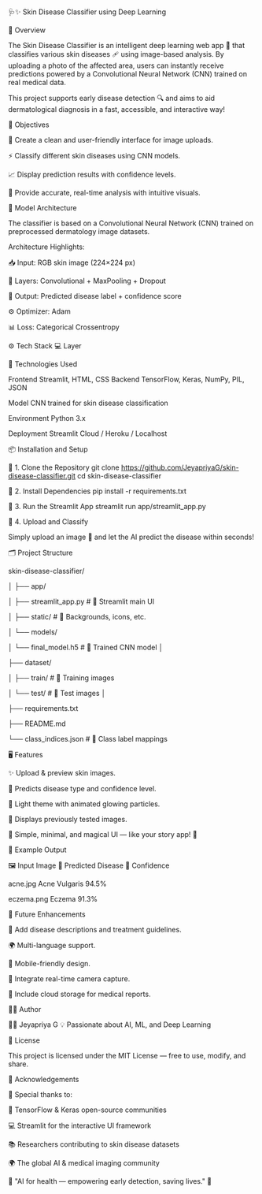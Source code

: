 🩺✨ Skin Disease Classifier using Deep Learning

🌟 Overview

The Skin Disease Classifier is an intelligent deep learning web app 🧠 that classifies various skin diseases 🩹 using image-based analysis.
By uploading a photo of the affected area, 
users can instantly receive predictions powered by a Convolutional Neural Network (CNN) trained on real medical data.

This project supports early disease detection 🔍 and aims to aid dermatological diagnosis in a fast, accessible, and interactive way!




🎯 Objectives

🎨 Create a clean and user-friendly interface for image uploads.

⚡ Classify different skin diseases using CNN models.

📈 Display prediction results with confidence levels.

💬 Provide accurate, real-time analysis with intuitive visuals.

🧠 Model Architecture

The classifier is based on a Convolutional Neural Network (CNN) trained on preprocessed dermatology image datasets.


Architecture Highlights:


📥 Input: RGB skin image (224×224 px)

🔄 Layers: Convolutional + MaxPooling + Dropout

🧩 Output: Predicted disease label + confidence score

⚙️ Optimizer: Adam

📊 Loss: Categorical Crossentropy

⚙️ Tech Stack
💻 Layer	

🧩 Technologies Used


Frontend	Streamlit,
HTML, 
CSS
Backend	TensorFlow,
Keras,
NumPy,
PIL,
JSON

Model	CNN trained for skin disease classification

Environment	Python 3.x

Deployment	Streamlit Cloud / Heroku / Localhost


📦 Installation and Setup

🔹 1. Clone the Repository
git clone https://github.com/JeyapriyaG/skin-disease-classifier.git
cd skin-disease-classifier

🔹 2. Install Dependencies
pip install -r requirements.txt

🔹 3. Run the Streamlit App
streamlit run app/streamlit_app.py

🔹 4. Upload and Classify

Simply upload an image 📸 and let the AI predict the disease within seconds!

🗂️ Project Structure

skin-disease-classifier/

│
├── app/

│   ├── streamlit_app.py        # 🌈 Streamlit main UI

│   ├── static/                 # 🎨 Backgrounds, icons, etc.


│   └── models/

│       └── final_model.h5      # 🧠 Trained CNN model
│

├── dataset/

│   ├── train/                  # 🧾 Training images

│   └── test/                   # 🧪 Test images
│

├── requirements.txt

├── README.md

└── class_indices.json          # 🔢 Class label mappings


🖥️ Features

✨ Upload & preview skin images.

🤖 Predicts disease type and confidence level.

🌈 Light theme with animated glowing particles.

🧾 Displays previously tested images.

💬 Simple, minimal, and magical UI — like your story app! 🌟


🧾 Example Output

🖼️ Input Image	🧬 Predicted Disease	🎯 Confidence

acne.jpg	          Acne Vulgaris        	94.5%

eczema.png	         Eczema	               91.3%


🔮 Future Enhancements

🚀 Add disease descriptions and treatment guidelines.

🌍 Multi-language support.

📱 Mobile-friendly design.

📸 Integrate real-time camera capture.

💾 Include cloud storage for medical reports.

🧑‍💻 Author

👩‍💻 Jeyapriya G
💡 Passionate about AI, ML, and Deep Learning

📜 License

This project is licensed under the MIT License — free to use, modify, and share.

💬 Acknowledgements

🙏 Special thanks to:

🧠 TensorFlow & Keras open-source communities

💻 Streamlit for the interactive UI framework

📚 Researchers contributing to skin disease datasets

🌍 The global AI & medical imaging community

💖 "AI for health — empowering early detection, saving lives." 🩷
